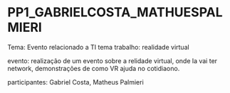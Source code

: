 # PP1_GABRIELCOSTA_MATHUESPALMIERI
Tema: Evento relacionado a TI
tema trabalho: realidade virtual

evento: realização de um evento sobre a relidade virtual, onde la vai ter network, demonstrações de como VR ajuda no cotidiaono.

participantes: Gabriel Costa, Matheus Palmieri

